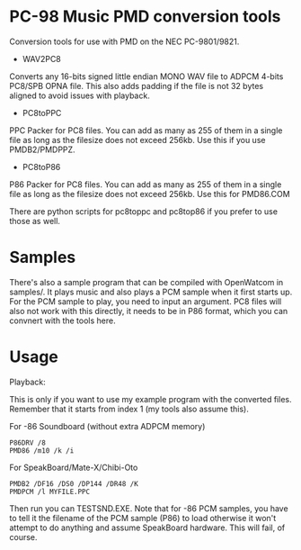 PC-98 Music PMD conversion tools
=================================

Conversion tools for use with PMD on the NEC PC-9801/9821.

- WAV2PC8

Converts any 16-bits signed little endian MONO WAV file to ADPCM 4-bits PC8/SPB OPNA file.
This also adds padding if the file is not 32 bytes aligned to avoid issues with playback.

- PC8toPPC

PPC Packer for PC8 files. 
You can add as many as 255 of them in a single file as long as the filesize does not exceed 256kb.
Use this if you use PMDB2/PMDPPZ.

- PC8toP86

P86 Packer for PC8 files.
You can add as many as 255 of them in a single file as long as the filesize does not exceed 256kb.
Use this for PMD86.COM

There are python scripts for pc8toppc and pc8top86 if you prefer to use those as well.

Samples
=======

There's also a sample program that can be compiled with OpenWatcom in samples/.
It plays music and also plays a PCM sample when it first starts up.
For the PCM sample to play, you need to input an argument.
PC8 files will also not work with this directly, it needs to be in P86 format,
which you can convnert with the tools here.


Usage
=====

Playback:

This is only if you want to use my example program with the converted files.
Remember that it starts from index 1 (my tools also assume this).

For -86 Soundboard (without extra ADPCM memory)
```
P86DRV /8
PMD86 /m10 /k /i
```

For SpeakBoard/Mate-X/Chibi-Oto
```
PMDB2 /DF16 /DS0 /DP144 /DR48 /K
PMDPCM /l MYFILE.PPC
```

Then run you can TESTSND.EXE.
Note that for -86 PCM samples, you have to tell it the filename of the PCM sample (P86) to load
otherwise it won't attempt to do anything and assume SpeakBoard hardware.
This will fail, of course.

